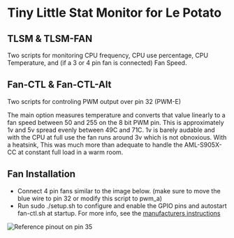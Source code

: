 # Tiny Little Stat Monitor for Le Potato

TLSM & TLSM-FAN
--------------------------------------
Two scripts for monitoring CPU frequency, CPU use percentage, CPU Temperature, and (if a 3 or 4 pin fan is connected) Fan Speed.


Fan-CTL & Fan-CTL-Alt
--------------------------------------
Two scripts for controling PWM output over pin 32 (PWM-E)

The main option measures temperature and converts that value linearly to a fan speed between 50 and 255 on the 8 bit PWM pin.  This is approximately 1v and 5v spread evenly between 49C and 71C.  1v is barely audable and with the CPU at full use the fan runs around 3v which is not obnoxious.  With a heatsink, This was much more than adequate to handle the AML-S905X-CC at constant full load in a warm room.


Fan Installation
--------------------------------------
* Connect 4 pin fans similar to the image below.  (make sure to move the blue wire to pin 32 or modify this script to pwm_a)
* Run sudo ./setup.sh to configure and enable the GPIO pins and autostart fan-ctl.sh at startup.
For more info, see the [manufacturers instructions](https://hub.libre.computer/t/how-to-read-and-control-pwm-fan-speed-on-aml-s905x-cc/541)

![Reference pinout on pin 35](https://hub.libre.computer/uploads/db1613/original/2X/c/c8d7387f5f0af578b266ec8915fb52f3f289ced3.jpeg "Le Potato reference pinout")


